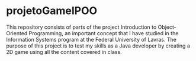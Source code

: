 # projetoGameIPOO
This repository consists of parts of the project Introduction to Object-Oriented Programming, an important concept that I have studied in the Information Systems program at the Federal University of Lavras. The purpose of this project is to test my skills as a Java developer by creating a 2D game using all the content covered in class.
